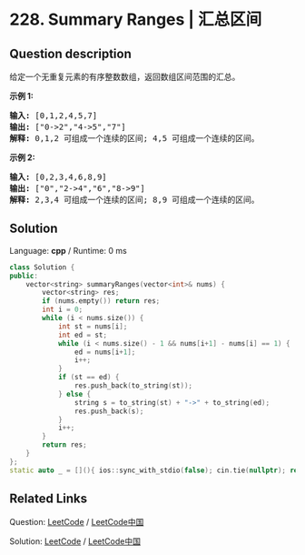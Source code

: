 # 228. Summary Ranges | 汇总区间

## Question description

<!--If you want to use the English description, use <p>Given a sorted integer array without duplicates, return the summary of its ranges.</p>

<p><b>Example 1:</b></p>

<pre>
<b>Input:</b>  [0,1,2,4,5,7]
<b>Output:</b> [&quot;0-&gt;2&quot;,&quot;4-&gt;5&quot;,&quot;7&quot;]
<strong>Explanation: </strong>0,1,2 form a continuous range;&nbsp;4,5 form a continuous range.
</pre>

<p><b>Example 2:</b></p>

<pre>
<b>Input:</b>  [0,2,3,4,6,8,9]
<b>Output:</b> [&quot;0&quot;,&quot;2-&gt;4&quot;,&quot;6&quot;,&quot;8-&gt;9&quot;]
<strong>Explanation: </strong>2,3,4 form a continuous range;&nbsp;8,9 form a continuous range.
</pre>
 instead-->
<p>给定一个无重复元素的有序整数数组，返回数组区间范围的汇总。</p>

<p><strong>示例 1:</strong></p>

<pre><strong>输入:</strong> [0,1,2,4,5,7]
<strong>输出:</strong> [&quot;0-&gt;2&quot;,&quot;4-&gt;5&quot;,&quot;7&quot;]
<strong>解释: </strong>0,1,2 可组成一个连续的区间;&nbsp;4,5 可组成一个连续的区间。</pre>

<p><strong>示例 2:</strong></p>

<pre><strong>输入:</strong> [0,2,3,4,6,8,9]
<strong>输出:</strong> [&quot;0&quot;,&quot;2-&gt;4&quot;,&quot;6&quot;,&quot;8-&gt;9&quot;]
<strong>解释: </strong>2,3,4 可组成一个连续的区间;&nbsp;8,9 可组成一个连续的区间。</pre>




## Solution

Language: **cpp**  /  Runtime: 0 ms

```cpp
class Solution {
public:
    vector<string> summaryRanges(vector<int>& nums) {
        vector<string> res;
        if (nums.empty()) return res;
        int i = 0;
        while (i < nums.size()) {
            int st = nums[i];
            int ed = st;
            while (i < nums.size() - 1 && nums[i+1] - nums[i] == 1) {
                ed = nums[i+1];
                i++;
            }
            if (st == ed) {
                res.push_back(to_string(st));
            } else {
                string s = to_string(st) + "->" + to_string(ed);
                res.push_back(s);
            }
            i++;
        }
        return res;
    }
};
static auto _ = [](){ ios::sync_with_stdio(false); cin.tie(nullptr); return 0; }();
```



## Related Links

Question: [LeetCode](https://leetcode.com/problems/summary-ranges/description/)  /  [LeetCode中国](https://leetcode-cn.com/problems/summary-ranges/description/)

Solution: [LeetCode](https://leetcode.com/articles/summary-ranges/)  /  [LeetCode中国](https://leetcode-cn.com/articles/summary-ranges/)